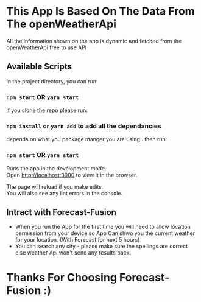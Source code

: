 # This App Is Based On The Data From The openWeatherApi

All the information shown on the app is dynamic and fetched from the openWeatherApi free to use API
## Available Scripts
In the project directory, you can run:

### `npm start` OR `yarn start`

if you clone the repo please run:
### `npm install` or `yarn add` to add all the dependancies
depends on what you package manger you are using . then run:
### `npm start` OR `yarn start`

Runs the app in the development mode.\
Open [http://localhost:3000](http://localhost:3000) to view it in the browser.

The page will reload if you make edits.\
You will also see any lint errors in the console.


## Intract with Forecast-Fusion

* When you run the App for the first time you will need to allow location permission from your device so App Can shwo you the current weather for your location. (With Forecast for next 5 hours)
* You can search any city - please make sure the spellings are correct else weather Api won't send any results back.

# Thanks For Choosing Forecast-Fusion :)


